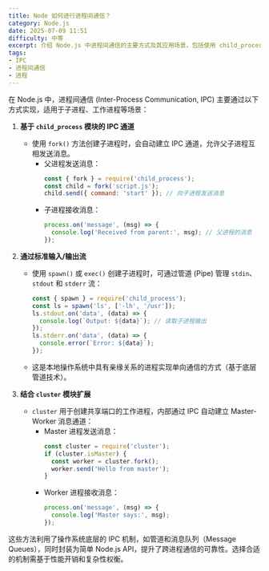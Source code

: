 ```yaml
---
title: Node 如何进行进程间通信？
category: Node.js
date: 2025-07-09 11:51
difficulty: 中等
excerpt: 介绍 Node.js 中进程间通信的主要方式及其应用场景，包括使用 child_process 模块、标准流以及 cluster 模块的方法。
tags:
- IPC
- 进程间通信
- 进程
---
```

在 Node.js 中，进程间通信 (Inter-Process Communication, IPC) 主要通过以下方式实现，适用于子进程、工作进程等场景：

1. **基于 `child_process` 模块的 IPC 通道**
   - 使用 `fork()` 方法创建子进程时，会自动建立 IPC 通道，允许父子进程互相发送消息。
     - 父进程发送消息：
       ```javascript
       const { fork } = require('child_process');
       const child = fork('script.js');
       child.send({ command: 'start' }); // 向子进程发送消息
       ```
     - 子进程接收消息：
       ```javascript
       process.on('message', (msg) => {
         console.log('Received from parent:', msg); // 父进程的消息
       });
       ```

2. **通过标准输入/输出流**
   - 使用 `spawn()` 或 `exec()` 创建子进程时，可通过管道 (Pipe) 管理 `stdin`、`stdout` 和 `stderr` 流：
     ```javascript
     const { spawn } = require('child_process');
     const ls = spawn('ls', ['-lh', '/usr']);
     ls.stdout.on('data', (data) => {
       console.log(`Output: ${data}`); // 读取子进程输出
     });
     ls.stderr.on('data', (data) => {
       console.error(`Error: ${data}`);
     });
     ```
   - 这是本地操作系统中具有亲缘关系的进程实现单向通信的方式（基于底层管道技术）。

3. **结合 `cluster` 模块扩展**
   - `cluster` 用于创建共享端口的工作进程，内部通过 IPC 自动建立 Master-Worker 消息通道：
     - Master 进程发送消息：
       ```javascript
       const cluster = require('cluster');
       if (cluster.isMaster) {
         const worker = cluster.fork();
         worker.send('Hello from master');
       }
       ```
     - Worker 进程接收消息：
       ```javascript
       process.on('message', (msg) => {
         console.log('Master says:', msg);
       });
       ```

这些方法利用了操作系统底层的 IPC 机制，如管道和消息队列（Message Queues），同时封装为简单 Node.js API，提升了跨进程通信的可靠性。选择合适的机制需基于性能开销和复杂性权衡。
